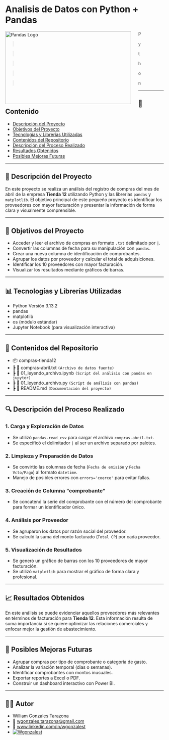 # Analisis de Datos con Python + Pandas

<img alt="Pandas Logo" src="https://pandas.pydata.org/static/img/pandas.svg" align="left" width="400px" height="230px" >
<img align="left" width="0" height="230px" hspace="10"/>

> P

> y

> t

> h

> o

> n

---

## 🧾 Contenido
- [Descripción del Proyecto](#-descripción-del-proyecto)
- [Objetivos del Proyecto](#-objetivos-del-proyecto)
- [Tecnologías y Librerías Utilizadas](#-tecnologías-y-librerías-utilizadas)
- [Contenidos del Repositorio](#-contenidos-del-repositorio)
- [Descripción del Proceso Realizado](#-descripción-del-proceso-realizado)
- [Resultados Obtenidos](#-resultados-obtenidos)
- [Posibles Mejoras Futuras](#-posibles-mejoras-futuras)

---

## 💼 Descripción del Proyecto

En este proyecto se realiza un análisis del registro de compras del mes de abril de la empresa **Tienda 12** utilizando Python y las librerias `pandas` y `matplotlib`. El objetivo principal de este pequeño proyecto es identificar los proveedores con mayor facturación y presentar la información de forma clara y visualmente comprensible.

---

## 🎯 Objetivos del Proyecto

- Acceder y leer el archivo de compras en formato `.txt` delimitado por `|`.
- Convertir las columnas de fecha para su manipulación con `pandas`.
- Crear una nueva columna de identificación de comprobantes.
- Agrupar los datos por proveedor y calcular el total de adquisiciones.
- Identificar los 10 proveedores con mayor facturación.
- Visualizar los resultados mediante gráficos de barras.

---

## 📊 Tecnologías y Librerías Utilizadas

- Python Versión 3.13.2
- pandas
- matplotlib
- os (módulo estándar)
- Jupyter Notebook (para visualización interactiva)

---

## 📁 Contenidos del Repositorio

- 📦 compras-tienda12
- ┣ 📄 compras-abril.txt `(Archivo de datos fuente)`
- ┣ 📄 01_leyendo_archivo.ipynb `(Script del análisis con pandas en jupyter)`
- ┣ 📄 01_leyendo_archivo.py `(Script de análisis con pandas)`
- ┣ 📄 README.md `(Documentación del proyecto)`

---

## 🔍 Descripción del Proceso Realizado

### 1. Carga y Exploración de Datos
- Se utilizó `pandas.read_csv` para cargar el archivo `compras-abril.txt`.
- Se especificó el delimitador `|` al ser un archivo separado por palotes.

### 2. Limpieza y Preparación de Datos
- Se convirtio las columnas de fecha (`Fecha de emisión` y `Fecha Vcto/Pago`) al formato `datetime`.
- Manejo de posibles errores con `errors='coerce'` para evitar fallas.

### 3. Creación de Columna "comprobante"
- Se concatenó la serie del comprobante con el número del comprobante para formar un identificador único.

### 4. Análisis por Proveedor
- Se agruparon los datos por razón social del proveedor.
- Se calculó la suma del monto facturado (`Total CP`) por cada proveedor.

### 5. Visualización de Resultados
- Se generó un gráfico de barras con los 10 proveedores de mayor facturación.
- Se utilizó `matplotlib` para mostrar el gráfico de forma clara y profesional.

---

## 📈 Resultados Obtenidos

En este análisis se puede evidenciar aquellos proveedores más relevantes en términos de facturación para **Tienda 12**. Esta información resulta de suma importancia si se quiere optimizar las relaciones comerciales y enfocar mejor la gestión de abastecimiento.

---

## 🚀 Posibles Mejoras Futuras

- Agrupar compras por tipo de comprobante o categoría de gasto.
- Analizar la variación temporal (dias o semanas).
- Identificar comprobantes con montos inusuales.
- Exportar reportes a Excel o PDF.
- Construir  un dashboard interactivo con  Power BI.

---

## 👨‍💻 Autor
- William Gonzales Tarazona
- 📧 wgonzales.tarazona@gmail.com
- 🔗 www.linkedin.com/in/wgonzalest
- [![Wgonzalest](https://img.shields.io/badge/William_Gonzales_Tarazona-LinkedIn-blue.svg)](https://www.linkedin.com/in/wgonzalest/)

